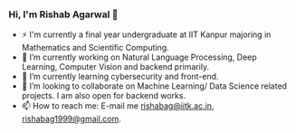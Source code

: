 ### Hi, I'm Rishab Agarwal 👋
- ⚡ I'm currently a final year undergraduate at IIT Kanpur majoring in Mathematics and Scientific Computing.
- 🔭 I’m currently working on Natural Language Processing, Deep Learning, Computer Vision and backend primarily.
- 🌱 I’m currently learning cybersecurity and front-end.
- 👯 I’m looking to collaborate on Machine Learning/ Data Science related projects. I am also open for backend works.
- 📫 How to reach me: E-mail me rishabag@iitk.ac.in, rishabag1999@gmail.com.

<!--
**rishabaggit/rishabaggit** is a ✨ _special_ ✨ repository because its `README.md` (this file) appears on your GitHub profile.

Here are some ideas to get you started:

- 🤔 I’m looking for help with ...
- 💬 Ask me about ...

- 😄 Pronouns: ...
- ⚡ Fun fact: ...
-->
